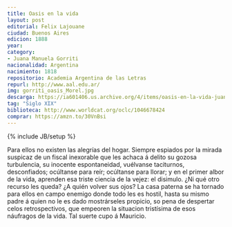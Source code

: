 ```yaml
---
title: Oasis en la vida
layout: post
editorial: Felix Lajouane
ciudad: Buenos Aires
edicion: 1888
year:
category:
- Juana Manuela Gorriti
nacionalidad: Argentina
nacimiento: 1818
repositorio: Academia Argentina de las Letras
repurl: http://www.aal.edu.ar/
img: gorriti_oasis_Morel.jpg
descarga: https://ia601406.us.archive.org/4/items/oasis-en-la-vida-juana-manuela-gorriti/Oasis_en_la_vida_-_Juana_Manuela_Gorriti.pdf
tag: "Siglo XIX"
biblioteca: http://www.worldcat.org/oclc/1046678424
comprar: https://amzn.to/30VnBsi
---
```

{% include JB/setup %}

Para ellos no existen las alegrías del hogar. Siempre espiados por la mirada suspicaz de un fiscal inexorable que les achaca á delito su gozosa turbulencia, su inocente espontaneidad, vuélvanse taciturnos, desconfiados; ocúltanse para reír; ocúltanse para llorar; y en el primer albor de la vida, aprenden esa triste ciencia de la vejez: el disimulo. ¿Ni qué otro recurso les queda? ¿A quién volver sus ojos?
La casa paterna se ha tornado para ellos en campo enemigo donde todo les es hostil, hasta su mismo padre á quien no le es dado mostrárseles propicio, so pena de despertar celos retrospectivos, que empeoren la situacion tristísima de esos náufragos de la vida. 
Tal suerte cupo á  Mauricio.
